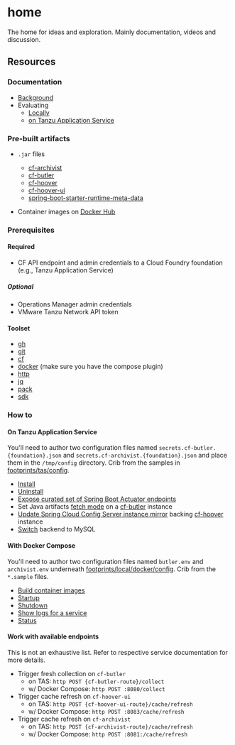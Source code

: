 # home

The home for ideas and exploration.  Mainly documentation, videos and discussion.

## Resources

### Documentation

* [Background](docs/Background%20on%20cf-toolsuite.pdf)
* Evaluating
  * [Locally](docs/Evaluating%20cf-toolsuite%20locally.pdf)
  * [on Tanzu Application Service](docs/Evaluating%20cf-toolsuite%20on%20TAS.pdf)

### Pre-built artifacts

* `.jar` files
  * [cf-archivist](https://github.com/cf-toolsuite/cf-archivist/packages/1895036)
  * [cf-butler](https://github.com/cf-toolsuite/cf-butler/packages/809627)
  * [cf-hoover](https://github.com/cf-toolsuite/cf-hoover/packages/809701)
  * [cf-hoover-ui](https://github.com/cf-toolsuite/cf-hoover-ui/packages/809727)
  * [spring-boot-starter-runtime-meta-data](https://github.com/cf-toolsuite/spring-boot-starter-runtime-metadata/packages/2099270)

* Container images on [Docker Hub](https://hub.docker.com/repositories/cftoolsuite)

### Prerequisites

#### Required

* CF API endpoint and admin credentials to a Cloud Foundry foundation (e.g., Tanzu Application Service)

##### Optional

* Operations Manager admin credentials
* VMware Tanzu Network API token

#### Toolset

* [gh](https://cli.github.com/)
* [git](https://git-scm.com/downloads)
* [cf](https://docs.cloudfoundry.org/cf-cli/install-go-cli.html)
* [docker](https://docs.docker.com/desktop/) (make sure you have the compose plugin)
* [http](https://httpie.io/)
* [jq](https://github.com/jqlang/jq)
* [pack](https://github.com/buildpacks/pack)
* [sdk](http://sdkman.io)

### How to

#### On Tanzu Application Service

You'll need to author two configuration files named `secrets.cf-butler.{foundation}.json` and `secrets.cf-archivist.{foundation}.json` and place them in the `/tmp/config` directory.  Crib from the samples in [footprints/tas/config](footprints/tas/config).

* [Install](scripts/e2e-install.sh)
* [Uninstall](scripts/e2e-uninstall.sh)
* [Expose curated set of Spring Boot Actuator endpoints](scripts/expose-actuator-endpoints.sh)
* Set Java artifacts [fetch mode](scripts/set-java-artifacts-fetch-mode.sh) on a [cf-butler](https://github.com/cf-toolsuite/cf-butler/blob/main/docs/ENDPOINTS.md#java-applications) instance
* [Update Spring Cloud Config Server instance mirror](scripts/update-config-service-mirrors.sh) backing [cf-hoover](https://github.com/cf-toolsuite/cf-hoover?tab=readme-ov-file#minimum-required-keys) instance
* [Switch](scripts/switch-backend-to-mysql.sh) backend to MySQL

#### With Docker Compose

You'll need to author two configuration files named `butler.env` and `archivist.env` underneath [footprints/local/docker/config](footprints/local/docker/config).  Crib from the `*.sample` files.

* [Build container images](scripts/build-container-images.sh)
* [Startup](footprints/local/startup.sh)
* [Shutdown](footprints/local/shutdown.sh)
* [Show logs for a service](footprints/local/show-logs.sh)
* [Status](footprints/local/status.sh)

#### Work with available endpoints

This is not an exhaustive list.  Refer to respective service documentation for more details.

* Trigger fresh collection on `cf-butler`
  * on TAS: `http POST {cf-butler-route}/collect`
  * w/ Docker Compose: `http POST :8080/collect`
* Trigger cache refresh on `cf-hoover-ui`
  * on TAS: `http POST {cf-hoover-ui-route}/cache/refresh`
  * w/ Docker Compose: `http POST :8083/cache/refresh`
* Trigger cache refresh on `cf-archivist`
  * on TAS: `http POST {cf-archivist-route}/cache/refresh`
  * w/ Docker Compose: `http POST :8081:/cache/refresh`
